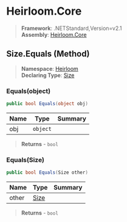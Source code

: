 # Heirloom.Core

> **Framework**: .NETStandard,Version=v2.1  
> **Assembly**: [Heirloom.Core][0]

## Size.Equals (Method)

> **Namespace**: [Heirloom][0]  
> **Declaring Type**: [Size][1]

### Equals(object)

```cs
public bool Equals(object obj)
```

| Name | Type     | Summary |
|------|----------|---------|
| obj  | `object` |         |

> **Returns** - `bool`

### Equals(Size)

```cs
public bool Equals(Size other)
```

| Name  | Type      | Summary |
|-------|-----------|---------|
| other | [Size][1] |         |

> **Returns** - `bool`

[0]: ../../../Heirloom.Core.md
[1]: ../Size.md
